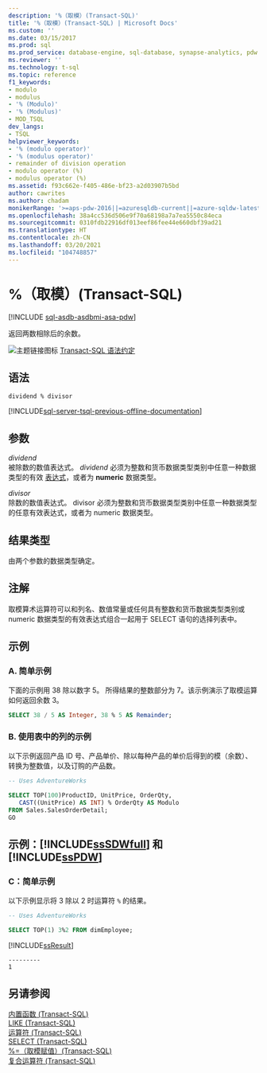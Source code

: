 ```yaml
---
description: '%（取模）(Transact-SQL)'
title: '%（取模）(Transact-SQL) | Microsoft Docs'
ms.custom: ''
ms.date: 03/15/2017
ms.prod: sql
ms.prod_service: database-engine, sql-database, synapse-analytics, pdw
ms.reviewer: ''
ms.technology: t-sql
ms.topic: reference
f1_keywords:
- modulo
- modulus
- '% (Modulo)'
- '% (Modulus)'
- MOD_TSQL
dev_langs:
- TSQL
helpviewer_keywords:
- '% (modulo operator)'
- '% (modulus operator)'
- remainder of division operation
- modulo operator (%)
- modulus operator (%)
ms.assetid: f93c662e-f405-486e-bf23-a2d03907b5bd
author: cawrites
ms.author: chadam
monikerRange: '>=aps-pdw-2016||=azuresqldb-current||=azure-sqldw-latest||>=sql-server-2016||>=sql-server-linux-2017||=azuresqldb-mi-current'
ms.openlocfilehash: 38a4cc536d506e9f70a68198a7a7ea5550c84eca
ms.sourcegitcommit: 0310fdb22916df013eef86fee44e660dbf39ad21
ms.translationtype: HT
ms.contentlocale: zh-CN
ms.lasthandoff: 03/20/2021
ms.locfileid: "104748857"
---
```

# <a name="-modulus-transact-sql"></a>%（取模）(Transact-SQL)
[!INCLUDE [sql-asdb-asdbmi-asa-pdw](../../includes/applies-to-version/sql-asdb-asdbmi-asa-pdw.md)]

  返回两数相除后的余数。  
  
 ![主题链接图标](../../database-engine/configure-windows/media/topic-link.gif "“主题链接”图标") [Transact-SQL 语法约定](../../t-sql/language-elements/transact-sql-syntax-conventions-transact-sql.md)  
  
## <a name="syntax"></a>语法  
  
```syntaxsql  
dividend % divisor  
```  
  
[!INCLUDE[sql-server-tsql-previous-offline-documentation](../../includes/sql-server-tsql-previous-offline-documentation.md)]

## <a name="arguments"></a>参数
 *dividend*  
 被除数的数值表达式。 *dividend* 必须为整数和货币数据类型类别中任意一种数据类型的有效 [表达式](../../t-sql/language-elements/expressions-transact-sql.md)，或者为 **numeric** 数据类型。  
  
 *divisor*  
 除数的数值表达式。 divisor 必须为整数和货币数据类型类别中任意一种数据类型的任意有效表达式，或者为 numeric 数据类型。  
  
## <a name="result-types"></a>结果类型  
 由两个参数的数据类型确定。  
  
## <a name="remarks"></a>注解  
 取模算术运算符可以和列名、数值常量或任何具有整数和货币数据类型类别或 numeric 数据类型的有效表达式组合一起用于 SELECT 语句的选择列表中。  
  
## <a name="examples"></a>示例  
  
### <a name="a-simple-example"></a>A. 简单示例  
 下面的示例用 38 除以数字 5。 所得结果的整数部分为 7。该示例演示了取模运算如何返回余数 3。  
  
```sql  
SELECT 38 / 5 AS Integer, 38 % 5 AS Remainder;
```  
  
### <a name="b-example-using-columns-in-a-table"></a>B. 使用表中的列的示例  
 以下示例返回产品 ID 号、产品单价、除以每种产品的单价后得到的模（余数）、转换为整数值，以及订购的产品数。  
  
```sql  
-- Uses AdventureWorks  
  
SELECT TOP(100)ProductID, UnitPrice, OrderQty,  
   CAST((UnitPrice) AS INT) % OrderQty AS Modulo  
FROM Sales.SalesOrderDetail;  
GO  
```  
  
## <a name="examples-sssdwfull-and-sspdw"></a>示例：[!INCLUDE[ssSDWfull](../../includes/sssdwfull-md.md)] 和 [!INCLUDE[ssPDW](../../includes/sspdw-md.md)]  
  
### <a name="c-simple-example"></a>C：简单示例  
 以下示例显示将 3 除以 2 时运算符 `%` 的结果。  
  
```sql  
-- Uses AdventureWorks  
  
SELECT TOP(1) 3%2 FROM dimEmployee;  
```  
  
 [!INCLUDE[ssResult](../../includes/ssresult-md.md)]  
  
```  
---------   
1         
```  
  
## <a name="see-also"></a>另请参阅  
 [内置函数 (Transact-SQL)](~/t-sql/functions/functions.md)   
 [LIKE (Transact-SQL)](../../t-sql/language-elements/like-transact-sql.md)   
 [运算符 (Transact-SQL)](../../t-sql/language-elements/operators-transact-sql.md)   
 [SELECT (Transact-SQL)](../../t-sql/queries/select-transact-sql.md)   
 [%=（取模赋值）(Transact-SQL)](../../t-sql/language-elements/modulo-equals-transact-sql.md)   
 [复合运算符 (Transact-SQL)](../../t-sql/language-elements/compound-operators-transact-sql.md)  
  
  


